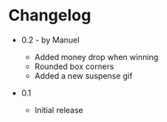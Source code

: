 # Changelog

- 0.2 - by Manuel
  - Added money drop when winning
  - Rounded box corners
  - Added a new suspense gif

- 0.1
  - Initial release